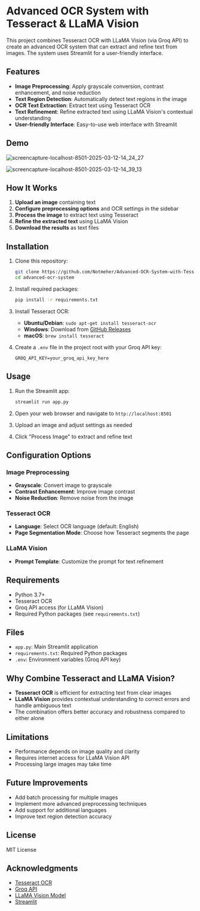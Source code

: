# Advanced OCR System with Tesseract & LLaMA Vision

This project combines Tesseract OCR with LLaMA Vision (via Groq API) to create an advanced OCR system that can extract and refine text from images. The system uses Streamlit for a user-friendly interface.

## Features

- **Image Preprocessing**: Apply grayscale conversion, contrast enhancement, and noise reduction
- **Text Region Detection**: Automatically detect text regions in the image
- **OCR Text Extraction**: Extract text using Tesseract OCR
- **Text Refinement**: Refine extracted text using LLaMA Vision's contextual understanding
- **User-friendly Interface**: Easy-to-use web interface with Streamlit

## Demo
![screencapture-localhost-8501-2025-03-12-14_24_27](https://github.com/user-attachments/assets/8b516b1c-3c7b-4f00-beb8-7d003d1dedf2)

![screencapture-localhost-8501-2025-03-12-14_39_13](https://github.com/user-attachments/assets/04a790a7-e402-483a-b4d8-c8c470613a48)



## How It Works

1. **Upload an image** containing text
2. **Configure preprocessing options** and OCR settings in the sidebar
3. **Process the image** to extract text using Tesseract
4. **Refine the extracted text** using LLaMA Vision
5. **Download the results** as text files

## Installation

1. Clone this repository:
   ```bash
   git clone https://github.com/Notmeher/Advanced-OCR-System-with-Tesseract-LLaMA-Vision.git
   cd advanced-ocr-system
   ```

2. Install required packages:
   ```bash
   pip install -r requirements.txt
   ```

3. Install Tesseract OCR:
   - **Ubuntu/Debian**: `sudo apt-get install tesseract-ocr`
   - **Windows**: Download from [GitHub Releases](https://github.com/UB-Mannheim/tesseract/wiki)
   - **macOS**: `brew install tesseract`

4. Create a `.env` file in the project root with your Groq API key:
   ```
   GROQ_API_KEY=your_groq_api_key_here
   ```

## Usage

1. Run the Streamlit app:
   ```bash
   streamlit run app.py
   ```

2. Open your web browser and navigate to `http://localhost:8501`

3. Upload an image and adjust settings as needed

4. Click "Process Image" to extract and refine text

## Configuration Options

### Image Preprocessing
- **Grayscale**: Convert image to grayscale
- **Contrast Enhancement**: Improve image contrast
- **Noise Reduction**: Remove noise from the image

### Tesseract OCR
- **Language**: Select OCR language (default: English)
- **Page Segmentation Mode**: Choose how Tesseract segments the page

### LLaMA Vision
- **Prompt Template**: Customize the prompt for text refinement

## Requirements

- Python 3.7+
- Tesseract OCR
- Groq API access (for LLaMA Vision)
- Required Python packages (see `requirements.txt`)

## Files

- `app.py`: Main Streamlit application
- `requirements.txt`: Required Python packages
- `.env`: Environment variables (Groq API key)

## Why Combine Tesseract and LLaMA Vision?

- **Tesseract OCR** is efficient for extracting text from clear images
- **LLaMA Vision** provides contextual understanding to correct errors and handle ambiguous text
- The combination offers better accuracy and robustness compared to either alone

## Limitations

- Performance depends on image quality and clarity
- Requires internet access for LLaMA Vision API
- Processing large images may take time

## Future Improvements

- Add batch processing for multiple images
- Implement more advanced preprocessing techniques
- Add support for additional languages
- Improve text region detection accuracy

## License

MIT License

## Acknowledgments

- [Tesseract OCR](https://github.com/tesseract-ocr/tesseract)
- [Groq API](https://groq.com/)
- [LLaMA Vision Model](https://llama.meta.ai/)
- [Streamlit](https://streamlit.io/)
